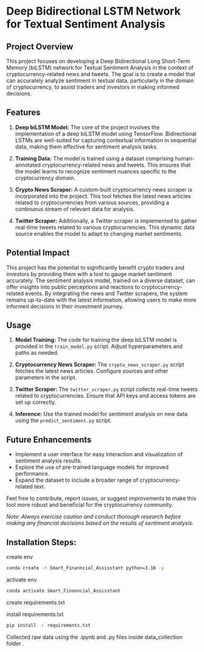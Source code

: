 # Deep Bidirectional LSTM Network for Textual Sentiment Analysis

## Project Overview

This project focuses on developing a Deep Bidirectional Long Short-Term Memory (biLSTM) network for Textual Sentiment Analysis in the context of cryptocurrency-related news and tweets. The goal is to create a model that can accurately analyze sentiment in textual data, particularly in the domain of cryptocurrency, to assist traders and investors in making informed decisions.

## Features

1. **Deep biLSTM Model:** The core of the project involves the implementation of a deep biLSTM model using TensorFlow. Bidirectional LSTMs are well-suited for capturing contextual information in sequential data, making them effective for sentiment analysis tasks.

2. **Training Data:** The model is trained using a dataset comprising human-annotated cryptocurrency-related news and tweets. This ensures that the model learns to recognize sentiment nuances specific to the cryptocurrency domain.

3. **Crypto News Scraper:** A custom-built cryptocurrency news scraper is incorporated into the project. This tool fetches the latest news articles related to cryptocurrencies from various sources, providing a continuous stream of relevant data for analysis.

4. **Twitter Scraper:** Additionally, a Twitter scraper is implemented to gather real-time tweets related to various cryptocurrencies. This dynamic data source enables the model to adapt to changing market sentiments.

## Potential Impact

This project has the potential to significantly benefit crypto traders and investors by providing them with a tool to gauge market sentiment accurately. The sentiment analysis model, trained on a diverse dataset, can offer insights into public perceptions and reactions to cryptocurrency-related events. By integrating the news and Twitter scrapers, the system remains up-to-date with the latest information, allowing users to make more informed decisions in their investment journey.

## Usage

1. **Model Training:** The code for training the deep biLSTM model is provided in the `train_model.py` script. Adjust hyperparameters and paths as needed.

2. **Cryptocurrency News Scraper:** The `crypto_news_scraper.py` script fetches the latest news articles. Configure sources and other parameters in the script.

3. **Twitter Scraper:** The `twitter_scraper.py` script collects real-time tweets related to cryptocurrencies. Ensure that API keys and access tokens are set up correctly.

4. **Inference:** Use the trained model for sentiment analysis on new data using the `predict_sentiment.py` script.

## Future Enhancements

- Implement a user interface for easy interaction and visualization of sentiment analysis results.
- Explore the use of pre-trained language models for improved performance.
- Expand the dataset to include a broader range of cryptocurrency-related text.

Feel free to contribute, report issues, or suggest improvements to make this tool more robust and beneficial for the cryptocurrency community.

*Note: Always exercise caution and conduct thorough research before making any financial decisions based on the results of sentiment analysis.*



## Installation Steps:

create env

```bash
conda create -n Smart_Finanncial_Assisstant python=3.10 -y
```

activate env
```bash
conda activate Smart_Finanncial_Assisstant
```

create requirements.txt

install requirements.txt
```bash
pip install -r requirements.txt
```
Collected raw data using the .ipynb and .py files inside data_collection folder .
